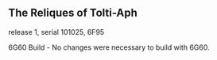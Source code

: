 The Reliques of Tolti-Aph
-------------------------
release 1, serial 101025, 6F95

6G60 Build - No changes were necessary to build with 6G60.
